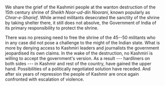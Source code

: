 We share the grief of the Kashmiri people at
the wanton destruction of the 15th century
shrine of _Sheikh Noor-ud-din Noorani_,
known popularly as _Chrar-e-Sharief_. While
armed militants desecrated the sanctity of
the shrine by taking shelter there, it still does
not absolve, the Government of India of its
primary responsibility to protect the shrine.

There was no pressing need to free the
shrine of the 45--50 militants who in any case
did not pose a challenge to the might of the
Indian state. What is more by denying access
to Kashmiri leaders and journalists the
government jeopardised its own claims. In
the wake of the destruction, no Kashmiri is
willing to accept the government's version. As
a result --- hardliners on both sides --- in Kashmir
and rest of the country, have gained the upper
hand. Possibilities of a politically negotiated
solution have receded. And after six years of
repression the people of Kashmir are once
again confronted with escalation of violence.
